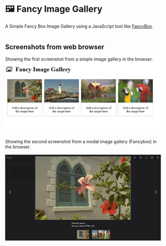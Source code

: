 # 🖼️ Fancy Image Gallery
A Simple Fancy Box Image Gallery using a JavaScript tool like [FancyBox](https://github.com/fancyapps/ui).<br/>
<br/>
## Screenshots from web browser
Showing the first screenshot from a simple image gallery in the browser.<br/>
![Screenshot of a Image Gallery.](/assets/images/image-gallery1.jpg)

Showing the second screenshot from a modal image gallery (Fancybox) in the browser.<br/>
<br/>
![Screenshot of a Image Gallery.](/assets/images/image-gallery2.jpg)
